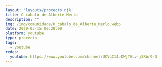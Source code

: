 ```yaml
---
layout: 'layouts/proxecto.njk'
title: O cabalo de Alberte Merlo
description: ""
img: /img/comunidade/O_cabalo_de_Alberte_Merlo.webp
date: 2020-03-15 00:20:00
platform: youtube
type: proxecto
tags:
  - youtube
redes:
  youtube: https://www.youtube.com/channel/UCVqC1JuDWjTGcv-j3Rbr9-Q
---
```

